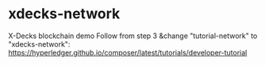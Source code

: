 # xdecks-network

X-Decks blockchain demo
 Follow from step 3 &change "tutorial-network" to "xdecks-network": https://hyperledger.github.io/composer/latest/tutorials/developer-tutorial
